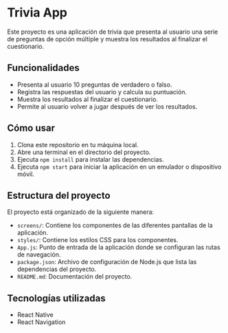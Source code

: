 # Trivia App

Este proyecto es una aplicación de trivia que presenta al usuario una serie de preguntas de opción múltiple y muestra los resultados al finalizar el cuestionario.

## Funcionalidades

- Presenta al usuario 10 preguntas de verdadero o falso.
- Registra las respuestas del usuario y calcula su puntuación.
- Muestra los resultados al finalizar el cuestionario.
- Permite al usuario volver a jugar después de ver los resultados.

## Cómo usar

1. Clona este repositorio en tu máquina local.
2. Abre una terminal en el directorio del proyecto.
3. Ejecuta `npm install` para instalar las dependencias.
4. Ejecuta `npm start` para iniciar la aplicación en un emulador o dispositivo móvil.

## Estructura del proyecto

El proyecto está organizado de la siguiente manera:

- `screens/`: Contiene los componentes de las diferentes pantallas de la aplicación.
- `styles/`: Contiene los estilos CSS para los componentes.
- `App.js`: Punto de entrada de la aplicación donde se configuran las rutas de navegación.
- `package.json`: Archivo de configuración de Node.js que lista las dependencias del proyecto.
- `README.md`: Documentación del proyecto.

## Tecnologías utilizadas

- React Native
- React Navigation